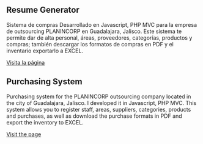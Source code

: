 ## Resume Generator

Sistema de compras
Desarrollado en Javascript, PHP MVC para la empresa de outsourcing PLANINCORP en Guadalajara, Jalisco. 
Este sistema te permite dar de alta personal, áreas, proveedores, categorías, productos y compras; 
también descargar los formatos de compras en PDF y el inventario exportarlo a EXCEL.

[Visita la página](http://planincorp.42web.io/)

## Purchasing System

Purchasing system for the PLANINCORP outsourcing company located in the city of Guadalajara, Jalisco. 
I developed it in Javascript, PHP MVC. This system allows you to register staff, areas, suppliers, categories, products and purchases, 
as well as download the purchase formats in PDF and export the inventory to EXCEL.

[Visit the page](http://planincorp.42web.io/)

